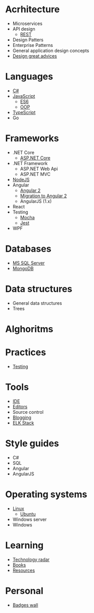 # Acrhitecture

* Microservices
* API design
  * [REST](pages/architecture/rest/index)
* Design Patters
* Enterprise Patterns
* General application design concepts
* [Design great advices](pages/architecture/great-advices)

# Languages

* [C#](pages/languages/csharp/csharp-index)
* [JavaScript](pages/languages/js/index)
  * [ES6](pages/languages/js/es6)
  * [OOP](pages/languages/js/oop)
* [TypeScript](pages/languages/typescript/ts-index)
* Go

# Frameworks

* .NET Core
  * [ASP.NET Core](/pages/frameworks/aspnet/core/index)
* .NET Framework
  * ASP.NET Web Api
  * ASP.NET MVC
* [NodeJS](pages/frameworks/nodejs/nodejs-index)
* Angular
  * [Angular 2](pages/frameworks/angular/angular-index)
  * [Migration to Angular 2](pages/frameworks/angular/migration)
  * AngularJS (1.x)
* React
* Testing
  * [Mocha](pages/frameworks/mocha)
  * [Jest](pages/frameworks/jest)
* WPF

# Databases

* [MS SQL Server](pages/databases/mssql/mssql-index)
* [MongoDB](pages/databases/mongodb/mongo-index)

# Data structures

* General data structures
* Trees

# Alghoritms

# Practices

* [Testing](pages/practices/testing/testing-index)

# Tools

* [IDE](pages/tools/ide/ide-index)
* [Editors](pages/tools/editors/editors-index)
* Source control
* [Blogging](pages/tools/blogging-index)
* [ELK Stack](pages/tools/elk.md)

# Style guides

* C#
* SQL
* Angular
* AngularJS

# Operating systems

* [Linux](pages/os/linux/linux-basics)
  * [Ubuntu](pages/os/ubuntu/ubuntu-index)
* Windows server
* Windows

# Learning

* [Technology radar](pages/learning/technology-radar)
* [Books](pages/learning/books)
* [Resources](pages/learning/resources)

# Personal

* [Badges wall](pages/badges/badges-wall)